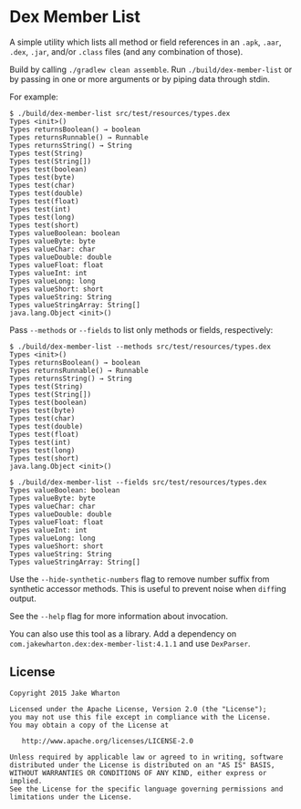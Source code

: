 Dex Member List
===============

A simple utility which lists all method or field references in an `.apk`, `.aar`, `.dex`, `.jar`,
and/or `.class` files (and any combination of those).

Build by calling `./gradlew clean assemble`. Run `./build/dex-member-list` or by passing in one or
more arguments or by piping data through stdin.

For example:
```
$ ./build/dex-member-list src/test/resources/types.dex
Types <init>()
Types returnsBoolean() → boolean
Types returnsRunnable() → Runnable
Types returnsString() → String
Types test(String)
Types test(String[])
Types test(boolean)
Types test(byte)
Types test(char)
Types test(double)
Types test(float)
Types test(int)
Types test(long)
Types test(short)
Types valueBoolean: boolean
Types valueByte: byte
Types valueChar: char
Types valueDouble: double
Types valueFloat: float
Types valueInt: int
Types valueLong: long
Types valueShort: short
Types valueString: String
Types valueStringArray: String[]
java.lang.Object <init>()
```

Pass `--methods` or `--fields` to list only methods or fields, respectively:

```
$ ./build/dex-member-list --methods src/test/resources/types.dex
Types <init>()
Types returnsBoolean() → boolean
Types returnsRunnable() → Runnable
Types returnsString() → String
Types test(String)
Types test(String[])
Types test(boolean)
Types test(byte)
Types test(char)
Types test(double)
Types test(float)
Types test(int)
Types test(long)
Types test(short)
java.lang.Object <init>()

$ ./build/dex-member-list --fields src/test/resources/types.dex
Types valueBoolean: boolean
Types valueByte: byte
Types valueChar: char
Types valueDouble: double
Types valueFloat: float
Types valueInt: int
Types valueLong: long
Types valueShort: short
Types valueString: String
Types valueStringArray: String[]
```

Use the `--hide-synthetic-numbers` flag to remove number suffix from synthetic accessor
methods. This is useful to prevent noise when `diff`ing output.

See the `--help` flag for more information about invocation.

You can also use this tool as a library. Add a dependency on
`com.jakewharton.dex:dex-member-list:4.1.1` and use `DexParser`.


License
-------

    Copyright 2015 Jake Wharton

    Licensed under the Apache License, Version 2.0 (the "License");
    you may not use this file except in compliance with the License.
    You may obtain a copy of the License at

       http://www.apache.org/licenses/LICENSE-2.0

    Unless required by applicable law or agreed to in writing, software
    distributed under the License is distributed on an "AS IS" BASIS,
    WITHOUT WARRANTIES OR CONDITIONS OF ANY KIND, either express or implied.
    See the License for the specific language governing permissions and
    limitations under the License.
